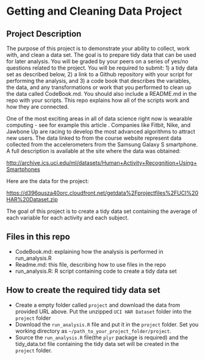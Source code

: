 # Getting and Cleaning Data Project

## Project Description
The purpose of this project is to demonstrate your ability to collect, work with, and clean a data set. The goal is to prepare tidy data that can be used for later analysis. You will be graded by your peers on a series of yes/no questions related to the project. You will be required to submit: 1) a tidy data set as described below, 2) a link to a Github repository with your script for performing the analysis, and 3) a code book that describes the variables, the data, and any transformations or work that you performed to clean up the data called CodeBook.md. You should also include a README.md in the repo with your scripts. This repo explains how all of the scripts work and how they are connected.  

One of the most exciting areas in all of data science right now is wearable computing - see for example this article . Companies like Fitbit, Nike, and Jawbone Up are racing to develop the most advanced algorithms to attract new users. The data linked to from the course website represent data collected from the accelerometers from the Samsung Galaxy S smartphone. A full description is available at the site where the data was obtained: 

http://archive.ics.uci.edu/ml/datasets/Human+Activity+Recognition+Using+Smartphones 

Here are the data for the project: 

https://d396qusza40orc.cloudfront.net/getdata%2Fprojectfiles%2FUCI%20HAR%20Dataset.zip 

The goal of this project is to create a tidy data set containing the average of each variable for each activity and each subject.

## Files in this repo
- CodeBook.md: explaining how the analysis is performed in run_analysis.R
- Readme.md: this file, describing how to use files in the repo
- run_analysis.R: R script containing code to create a tidy data set

## How to create the required tidy data set
- Create a empty folder called ```project``` and download the data from provided URL above. Put the unzipped ```UCI HAR Dataset``` folder into the ```project``` folder
- Download the ```run_analysis.R``` file and put it in the ```project``` folder. Set you working directory as ```~/path_to_your_project_folder/project```.
- Source the ```run_analysis.R``` file(the ```plyr``` package is required) and the tidy_data.txt file containing the tidy data set will be created in the ```project``` folder.
